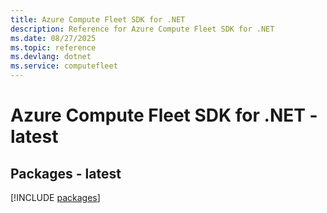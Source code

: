 ```yaml
---
title: Azure Compute Fleet SDK for .NET
description: Reference for Azure Compute Fleet SDK for .NET
ms.date: 08/27/2025
ms.topic: reference
ms.devlang: dotnet
ms.service: computefleet
---
```

# Azure Compute Fleet SDK for .NET - latest
## Packages - latest
[!INCLUDE [packages](compute-fleet-index.md)]